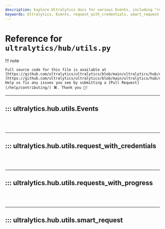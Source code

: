 ```yaml
---
description: Explore Ultralytics docs for various Events, including "request_with_credentials" and "requests_with_progress". Also, understand the use of the "smart_request".
keywords: Ultralytics, Events, request_with_credentials, smart_request, Ultralytics hub utils, requests_with_progress
---
```


# Reference for `ultralytics/hub/utils.py`

!!! note

    Full source code for this file is available at [https://github.com/ultralytics/ultralytics/blob/main/ultralytics/hub/utils.py](https://github.com/ultralytics/ultralytics/blob/main/ultralytics/hub/utils.py). Help us fix any issues you see by submitting a [Pull Request](/help/contributing/) 🛠️. Thank you 🙏!

---
## ::: ultralytics.hub.utils.Events
<br><br>

---
## ::: ultralytics.hub.utils.request_with_credentials
<br><br>

---
## ::: ultralytics.hub.utils.requests_with_progress
<br><br>

---
## ::: ultralytics.hub.utils.smart_request
<br><br>
